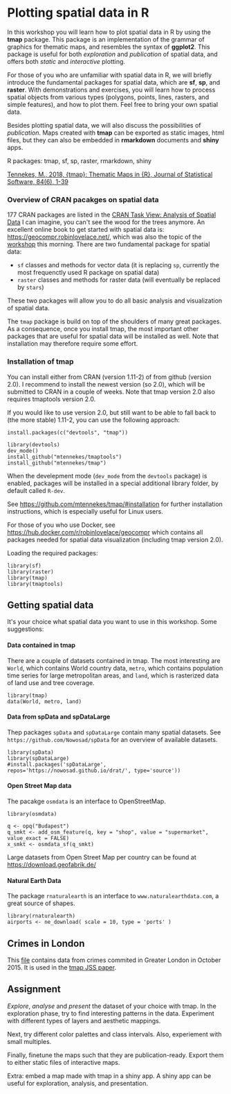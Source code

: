 # Plotting spatial data in R

In this workshop you will learn how to plot spatial data in R by using the **tmap** package. This package is an implementation of the grammar of graphics for thematic maps, and resembles the syntax of **ggplot2**. This package is useful for both *exploration* and *publication* of spatial data, and offers both *static* and *interactive* plotting.

For those of you who are unfamiliar with spatial data in R, we will briefly introduce the fundamental packages for spatial data, which are **sf**, **sp**, and **raster**. With demonstrations and exercises, you will learn how to process spatial objects from various types (polygons, points, lines, rasters, and simple features), and how to plot them. Feel free to bring your own spatial data.

Besides plotting spatial data, we will also discuss the possibilities of *publication*. Maps created with **tmap** can be exported as static images, html files, but they can also be embedded in **rmarkdown** documents and **shiny** apps.

R packages: tmap, sf, sp, raster, rmarkdown, shiny

[Tennekes, M., 2018, {tmap}: Thematic Maps in {R}, Journal of Statistical Software, 84(6), 1-39](https://doi.org/10.18637/jss.v084.i06)


### Overview of CRAN pacakges on spatial data

177 CRAN packages are listed in the [CRAN Task View: Analysis of Spatial Data](https://cran.r-project.org/web/views/Spatial.html)
I can imagine, you can't see the wood for the trees anymore. An excellent online book to get started with spatial data is: https://geocompr.robinlovelace.net/, which was also the topic of the [workshop](https://github.com/jannes-m/erum18_geocompr) this morning. There are two fundamental package for spatial data:

* `sf` classes and methods for vector data (it is replacing `sp`, currently the most frequenctly used R package on spatial data)
* `raster` classes and methods for raster data (will eventually be replaced by `stars`)

These two packages will allow you to do all basic analysis and visualization of spatial data.

The `tmap` package is build on top of the shoulders of many great packages. As a consequence, once you install tmap, the most important other packages that are useful for spatial data will be installed as well. Note that installation may therefore require some effort. 


### Installation of tmap

You can install either from CRAN (version 1.11-2) of from github (version 2.0). I recommend to install the newest version (so 2.0), which will be submitted to CRAN in a couple of weeks. Note that tmap version 2.0 also requires tmaptools version 2.0.

If you would like to use version 2.0, but still want to be able to fall back to (the more stable) 1.11-2, you can use the following approach:

```{r}
install.packages(c("devtools", "tmap"))

library(devtools)
dev_mode()
install_github("mtennekes/tmaptools")
install_github("mtennekes/tmap")
```

When the develepment mode (`dev_mode` from the `devtools` package) is enabled, packages will be installed in a special additional library folder, by default called `R-dev`.

See https://github.com/mtennekes/tmap/#installation for further installation instructions, which is especially useful for Linux users.

For those of you who use Docker, see https://hub.docker.com/r/robinlovelace/geocompr which contains all packages needed for spatial data visualization (including tmap version 2.0).

Loading the required packages:

```{r}
library(sf)
library(raster)
library(tmap)
library(tmaptools)
```


## Getting spatial data

It's your choice what spatial data you want to use in this workshop. Some suggestions:

#### Data contained in tmap

There are a couple of datasets contained in tmap. The most interesting are `World`, which contains World country data, `metro`, which contains population time series for large metropolitan areas, and `land`, which is rasterized data of land use and tree coverage.

```{r}
library(tmap)
data(World, metro, land)
```

#### Data from spData and spDataLarge

Thep packages `spData` and `spDataLarge` contain many spatial datasets. See `https://github.com/Nowosad/spData` for an overview of available datasets. 

```{r}
library(spData)
library(spDataLarge) 
#install.packages('spDataLarge', repos='https://nowosad.github.io/drat/', type='source'))
```

#### Open Street Map data
The pacakge `osmdata` is an interface to OpenStreetMap.

```{r}
library(osmdata)

q <- opq("Budapest")
q_smkt <- add_osm_feature(q, key = "shop", value = "supermarket", value_exact = FALSE)
x_smkt <- osmdata_sf(q_smkt)
```

Large datasets from Open Street Map per country can be found at https://download.geofabrik.de/ 


#### Natural Earth Data
The package `rnaturalearth` is an interface to `www.naturalearthdata.com`, a great source of shapes.

```{r}
library(rnaturalearth)
airports <- ne_download( scale = 10, type = 'ports' )
```

## Crimes in London

This [file](https://www.jstatsoft.org/index.php/jss/article/downloadSuppFile/v084i06/crimes_in_Greater_London_2015-10.zip) contains data from crimes commited in Greater London in October 2015. It is used in the [tmap JSS paper](https://doi.org/10.18637/jss.v084.i06).


## Assignment

*Explore*, *analyse* and *present* the dataset of your choice with tmap. In the exploration phase, try to find interesting patterns in the data. Experiment with different types of layers and aesthetic mappings. 

Next, try different color palettes and class intervals. Also, experiement with small multiples. 

Finally, finetune the maps such that they are publication-ready. Export them to either static files of interactive maps.

Extra: embed a map made with tmap in a shiny app. A shiny app can be useful for exploration, analysis, and presentation.